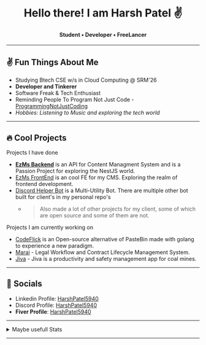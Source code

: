  <h1 align="center"> Hello there! I am Harsh Patel ✌️</h1>
 <h4 align="center"> Student • Developer • FreeLancer </h4>
 
 ---
 ## ✌️ Fun Things About Me
 
  - Studying Btech CSE w/s in Cloud Computing @ SRM'26 
  - **Developer and Tinkerer**
  - Software Freak & Tech Enthusiast
  - Reminding People To Program Not Just Code - [ProgrammingNotJustCoding](https://github.com/ProgrammingNotJustCoding)
  - *Hobbies: Listening to Music and exploring the tech world*

---
## 🔥 Cool Projects 
 Projects I have done
  - [**EzMs Backend**](https://github.com/HarshPatel5940/EzMs-Backend) is an API for Content Managment System and is a Passion Project for exploring the NestJS world.
  - [EzMs FrontEnd](https://github.com/HarshPatel5940/EzMs-Frontend) is an cool FE for my CMS. Exploring the realm of frontend development.
  - [Discord Helper Bot](https://github.com/HarshPatel5940/discord-helper-bot) is a Multi-Utility Bot. There are multiple other bot built for client's in my personal repo's 
    - > Also made a lot of other projects for my client, some of which are open source and some of them are not.
    
Projects I am currently working on
 -  [CodeFlick](https://github.com/HarshPatel5940/CodeFlick) is an Open-source alternative of PasteBin made with golang to experience a new paradigm.
 -  [Marai](https://github.com/ProgrammingNotJustCoding/marai) - Legal Workflow and Contract Lifecycle Management System.
 -  [Jiva](https://github.com/ProgrammingNotJustCoding/jiva) - Jiva is a productivity and safety management app for coal mines.

--- 
## 🔗 Socials 

- Linkedin Profile: [HarshPatel5940](https://linkedin.com/in/HarshPatel5940)
- Discord Profile: [HarshPatel5940](https://discord.com/users/448740493468106753)
- **Fiver Profile**: [HarshPatel5940](https://fiver.com/HarshPatel5940)

---
<details>
<summary> Maybe usefull Stats </summary> </br>

## 💻 Tech Stack

![LINUX](https://img.shields.io/badge/Linux-FCC624?style=for-the-badge&logo=linux&logoColor=black)
![TypeScript](https://img.shields.io/badge/typescript-%23007ACC.svg?style=for-the-badge&logo=typescript&logoColor=white)
![Go](https://img.shields.io/badge/go-%23007ACC.svg?style=for-the-badge&logo=go&logoColor=white)
![Nest.js](https://img.shields.io/badge/Nest.js-%23404d59.svg?style=for-the-badge&logo=nestjs&logoColor=%2361DAFB) 
![Express.js](https://img.shields.io/badge/express.js-%23404d59.svg?style=for-the-badge&logo=express) 
![Javascript](https://img.shields.io/badge/Javascript-%23007ACC.svg?style=for-the-badge&logo=Javascript&logoColor=white) 
![Python](https://img.shields.io/badge/python-3670A0?style=for-the-badge&logo=python&logoColor=ffdd54) 
![C++](https://img.shields.io/badge/c++-%2300599C.svg?style=for-the-badge&logo=c%2B%2B&logoColor=white) 
![Markdown](https://img.shields.io/badge/markdown-%23000000.svg?style=for-the-badge&logo=markdown&logoColor=white)
![MongoDB](https://img.shields.io/badge/MongoDB-%234ea94b.svg?style=for-the-badge&logo=mongodb&logoColor=white) 
![Postgres](https://img.shields.io/badge/postgres-%23316192.svg?style=for-the-badge&logo=postgresql&logoColor=white) 
![AWS](https://img.shields.io/badge/AWS-%23FF9900.svg?style=for-the-badge&logo=amazon-aws&logoColor=white) 

![Profile views](https://komarev.com/ghpvc/?username=HarshPatel5940&label=Profile+Views&color=green) 

![](https://github-readme-streak-stats.herokuapp.com/?user=HarshPatel5940&theme=dark&hide_border=false)

</details>

---
